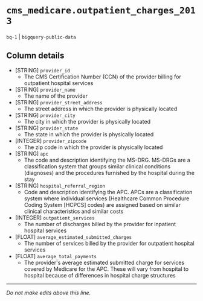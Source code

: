 # `cms_medicare.outpatient_charges_2013`
`bq-1` | `bigquery-public-data`

## Column details
* [STRING]    `provider_id`
  - The CMS Certification Number (CCN) of the provider billing for outpatient hospital services
* [STRING]    `provider_name`
  - The name of the provider
* [STRING]    `provider_street_address`
  - The street address in which the provider is physically located
* [STRING]    `provider_city`
  - The city in which the provider is physically located
* [STRING]    `provider_state`
  - The state in which the provider is physically located
* [INTEGER]   `provider_zipcode`
  - The zip code in which the provider is physically located
* [STRING]    `apc`
  - The code and description identifying the MS-DRG. MS-DRGs are a classification system that groups similar clinical conditions (diagnoses) and the procedures furnished by the hospital during the stay
* [STRING]    `hospital_referral_region`
  - Code and description identifying the APC. APCs are a classification system where individual services (Healthcare Common Procedure Coding System [HCPCS] codes) are assigned based on similar clinical characteristics and similar costs
* [INTEGER]   `outpatient_services`
  - The number of discharges billed by the provider for inpatient hospital services
* [FLOAT]     `average_estimated_submitted_charges`
  - The number of services billed by the provider for outpatient hospital services
* [FLOAT]     `average_total_payments`
  - The provider's average estimated submitted charge for services covered by Medicare for the APC. These will vary from hospital to hospital because of differences in hospital charge structures

-------------------------------------------------------------------------------
*Do not make edits above this line.*
